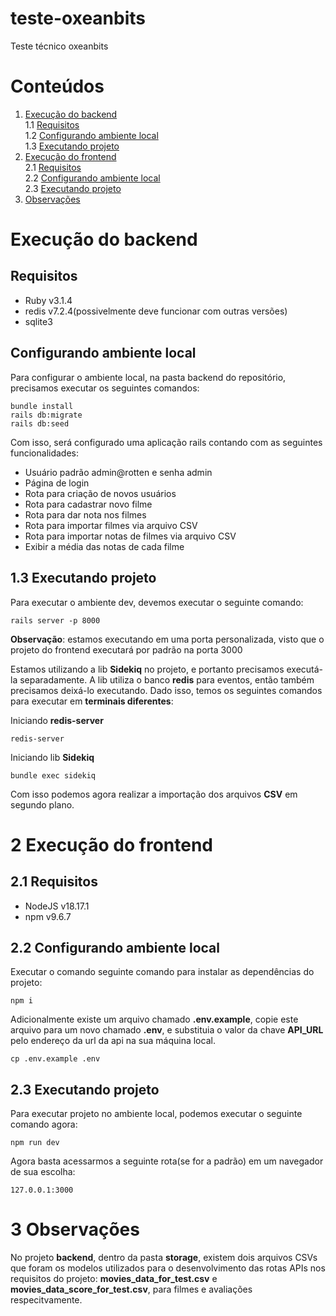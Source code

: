 # teste-oxeanbits

Teste técnico oxeanbits

# Conteúdos

1. [Execução do backend](#Execução-do-backend)<br>
   1.1 [Requisitos](##Requisitos)<br>
   1.2 [Configurando ambiente local](##Configurando-ambiente-local)<br>
   1.3 [Executando projeto](##Executando-projeto)<br>
2. [Execução do frontend](#Execução-do-frontend)<br>
   2.1 [Requisitos](##Requisitos)<br>
   2.2 [Configurando ambiente local](##Configurando-ambiente-local)<br>
   2.3 [Executando projeto](##Executando-projeto)<br>
2. [Observações](#Observações)<br>

# Execução do backend

## Requisitos

- Ruby v3.1.4
- redis v7.2.4(possivelmente deve funcionar com outras versões)
- sqlite3

## Configurando ambiente local

Para configurar o ambiente local, na pasta backend do repositório, precisamos executar os seguintes comandos:

```console
bundle install
rails db:migrate
rails db:seed
```

Com isso, será configurado uma aplicação rails contando com as seguintes funcionalidades:

- Usuário padrão admin@rotten e senha admin
- Página de login
- Rota para criação de novos usuários
- Rota para cadastrar novo filme
- Rota para dar nota nos filmes
- Rota para importar filmes via arquivo CSV
- Rota para importar notas de filmes via arquivo CSV
- Exibir a média das notas de cada filme

## 1.3 Executando projeto

Para executar o ambiente dev, devemos executar o seguinte comando:

```console
rails server -p 8000
```

**Observação**: estamos executando em uma porta personalizada, visto que o projeto do frontend executará por padrão na porta 3000

Estamos utilizando a lib **Sidekiq** no projeto, e portanto precisamos executá-la separadamente. A lib utiliza o banco **redis** para eventos, então também precisamos deixá-lo executando. Dado isso, temos os seguintes comandos para executar em **terminais diferentes**:

Iniciando **redis-server**

```console
redis-server
```

Iniciando lib **Sidekiq**

```console
bundle exec sidekiq
```

Com isso podemos agora realizar a importação dos arquivos **CSV** em segundo plano.

# 2 Execução do frontend

## 2.1 Requisitos

- NodeJS v18.17.1
- npm v9.6.7

## 2.2 Configurando ambiente local

Executar o comando seguinte comando para instalar as dependências do projeto:

```console
npm i
```

Adicionalmente existe um arquivo chamado **.env.example**, copie este arquivo para um novo chamado **.env**, e substituia o valor da chave **API_URL** pelo endereço da url da api na sua máquina local.

```console
cp .env.example .env
```

## 2.3 Executando projeto

Para executar projeto no ambiente local, podemos executar o seguinte comando agora:

```console
npm run dev
```

Agora basta acessarmos a seguinte rota(se for a padrão) em um navegador de sua escolha:

`127.0.0.1:3000`

# 3 Observações

No projeto **backend**, dentro da pasta **storage**, existem dois arquivos CSVs que foram os modelos utilizados para o desenvolvimento das rotas APIs nos requisitos do projeto: **movies_data_for_test.csv** e **movies_data_score_for_test.csv**, para filmes e avaliações respecitvamente.
